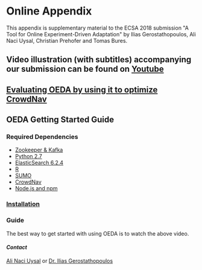 # Online Appendix

This appendix is supplementary material to the ECSA 2018 submission "A Tool for Online Experiment-Driven Adaptation" by Ilias Gerostathopoulos, Ali Naci Uysal, Christian Prehofer and Tomas Bures.

## Video illustration (with subtitles) accompanying our submission can be found on [Youtube](https://youtu.be/JfgcnUO_o8g)

## [Evaluating OEDA by using it to optimize CrowdNav](https://github.com/alinaciuysal/OEDA/wiki/Applying-OEDA-to-CrowdNav)

## OEDA Getting Started Guide


### Required Dependencies
- [Zookeeper & Kafka](https://kafka.apache.org/quickstart#quickstart_startserver)
- [Python 2.7](https://www.python.org/download/releases/2.7/)
- [ElasticSearch 6.2.4](https://artifacts.elastic.co/downloads/elasticsearch/elasticsearch-5.6.3.tar.gz)
- [R](https://www.r-project.org/)
- [SUMO](http://sumo.dlr.de/wiki/Downloads)
- [CrowdNav](https://github.com/alinaciuysal/CrowdNav/tree/oeda)
- [Node.js and npm](https://www.npmjs.com/get-npm)

### [Installation](https://github.com/alinaciuysal/OEDA/wiki/Installation)

### Guide 
The best way to get started with using OEDA is to watch the above video. 

#### _Contact_ 
[Ali Naci Uysal](mailto:ali.uysal@tum.de) or [Dr. Ilias Gerostathopoulos](http://www4.in.tum.de/~gerostat/)
